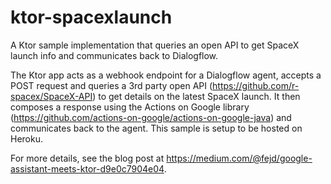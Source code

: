 # ktor-spacexlaunch
A Ktor sample implementation that queries an open API to get SpaceX launch info and communicates back to Dialogflow.

The Ktor app acts as a webhook endpoint for a Dialogflow agent, accepts a POST request and queries a 3rd party open API (https://github.com/r-spacex/SpaceX-API) to get details on the latest SpaceX launch. It then composes a response using the Actions on Google library (https://github.com/actions-on-google/actions-on-google-java) and communicates back to the agent. This sample is setup to be hosted on Heroku.

For more details, see the blog post at https://medium.com/@fejd/google-assistant-meets-ktor-d9e0c7904e04.
